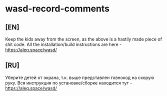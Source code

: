 # wasd-record-comments

## [EN]

Keep the kids away from the screen, as the above is a hastily made piece of shit code. All the installation/build instructions are here - https://aleq.space/wasd/

## [RU]

Уберите детей от экрана, т.к. выше представлен говнокод на скорую руку. Вся инструкция по установке/сборке находится тут - https://aleq.space/wasd/
